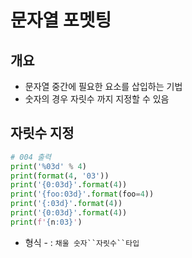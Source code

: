# 문자열 포멧팅

## 개요

* 문자열 중간에 필요한 요소를 삽입하는 기법
* 숫자의 경우 자릿수 까지 지정할 수 있음



## 자릿수 지정

```python
# 004 출력
print('%03d' % 4)
print(format(4, '03'))
print('{0:03d}'.format(4))
print('{foo:03d}'.format(foo=4))
print('{:03d}'.format(4))
print('{0:03d}'.format(4))
print(f'{n:03}')
```

* 형식 - : `채울 숫자``자릿수``타입`

